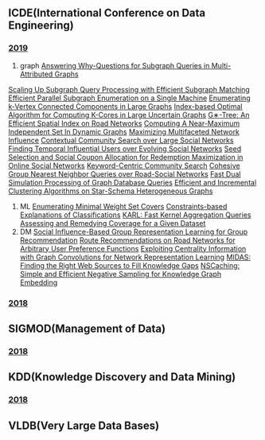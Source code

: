 ## ICDE(International Conference on Data Engineering)
### [2019](https://conferences.computer.org/icde/2019/#!/toc/0)
1. graph
[Answering Why-Questions for Subgraph Queries in Multi-Attributed Graphs](https://conferences.computer.org/icde/2019/pdfs/ICDE2019-21DqmQqM7YlfcW2ZceNbB3/6qWHkV0Ich45kUlGvEjkhd/3PIkYZW57Yv3DwdZWe59Gx.pdf)

[Scaling Up Subgraph Query Processing with Efficient Subgraph Matching](https://conferences.computer.org/icde/2019/pdfs/ICDE2019-21DqmQqM7YlfcW2ZceNbB3/6EP5Lb3WfWjkGrW5xHsLtv/12QKuby05pLr0s95TcDzWp.pdf)
[Efficient Parallel Subgraph Enumeration on a Single Machine](https://conferences.computer.org/icde/2019/pdfs/ICDE2019-21DqmQqM7YlfcW2ZceNbB3/2zi767wJdOJxtxXEQkkPk8/6hl86DuxP3LMIabujXiJp7.pdf)
[Enumerating k-Vertex Connected Components in Large Graphs](https://conferences.computer.org/icde/2019/pdfs/ICDE2019-21DqmQqM7YlfcW2ZceNbB3/1j4KSdcaYVzB8Mmulh2ybu/7w6Zm8DO1Bn8dw2yhU3mtR.pdf)
[Index-based Optimal Algorithm for Computing K-Cores in Large Uncertain Graphs](https://conferences.computer.org/icde/2019/pdfs/ICDE2019-21DqmQqM7YlfcW2ZceNbB3/60a3JIXPd7idhcSf0AHpo4/3hf7SgoiWZprRrqPMKvFBh.pdf)
[G∗-Tree: An Efficient Spatial Index on Road Networks](https://conferences.computer.org/icde/2019/pdfs/ICDE2019-21DqmQqM7YlfcW2ZceNbB3/1dcHp3vVESpvsFqv5jKIlS/6xUwH0nuQQ9NknlusbLE3a.pdf)
[Computing A Near-Maximum Independent Set In Dynamic Graphs](https://conferences.computer.org/icde/2019/pdfs/ICDE2019-21DqmQqM7YlfcW2ZceNbB3/uZP8jp9WIiURKYbLXdUfu/6csHMOxYW63jZVosbJGe2A.pdf)
[Maximizing Multifaceted Network Influence](https://conferences.computer.org/icde/2019/pdfs/ICDE2019-21DqmQqM7YlfcW2ZceNbB3/4GYgdTkP2V2LttFHn3smUG/3FiHnKziUNk23DwyRFsVsq.pdf)
[Contextual Community Search over Large Social Networks](https://conferences.computer.org/icde/2019/pdfs/ICDE2019-21DqmQqM7YlfcW2ZceNbB3/6dNlpOECKmdc7stDT3KVcQ/2MDBmsFl7NjLZfUaDGm8D1.pdf)
[Finding Temporal Influential Users over Evolving Social Networks](https://conferences.computer.org/icde/2019/pdfs/ICDE2019-21DqmQqM7YlfcW2ZceNbB3/7jhd2UgQZJyWLZreWVELnD/1apgUTLvWR2nQffTRrjcKU.pdf)
[Seed Selection and Social Coupon Allocation for Redemption Maximization in Online Social Networks](https://conferences.computer.org/icde/2019/pdfs/ICDE2019-21DqmQqM7YlfcW2ZceNbB3/3arhtpcXH95wHWtob70waH/NE3FTtpGFQhfS2y3FJiiG.pdf)
[Keyword-Centric Community Search](https://conferences.computer.org/icde/2019/pdfs/ICDE2019-21DqmQqM7YlfcW2ZceNbB3/1eHdQnhrG4bSWcqgJhK866/vrbUXJetfqChVS1nGA4nr.pdf)
[Cohesive Group Nearest Neighbor Queries over Road-Social Networks](https://conferences.computer.org/icde/2019/pdfs/ICDE2019-21DqmQqM7YlfcW2ZceNbB3/3mYUyKGOqNpVVBAOBVWoG1/60PbRdZ1rAf63EQuvM9U5m.pdf)
[Fast Dual Simulation Processing of Graph Database Queries](https://conferences.computer.org/icde/2019/pdfs/ICDE2019-21DqmQqM7YlfcW2ZceNbB3/1xGf0lsMRx5oSFKAU7WjrF/3FU4lofoz0JyCr8W5t36oe.pdf)
[Efficient and Incremental Clustering Algorithms on Star-Schema Heterogeneous Graphs](https://conferences.computer.org/icde/2019/pdfs/ICDE2019-21DqmQqM7YlfcW2ZceNbB3/2rkiW5zRxQddxpWmuzhJRS/45rWm4LbjPIm7xXcxa1HrW.pdf)
1. ML
[Enumerating Minimal Weight Set Covers](https://conferences.computer.org/icde/2019/pdfs/ICDE2019-21DqmQqM7YlfcW2ZceNbB3/7pZLGvYKZOablS6jihRHuB/12Fk8UzLnltTfiAwjOXtDJ.pdf)
[Constraints-based Explanations of Classifications](https://conferences.computer.org/icde/2019/pdfs/ICDE2019-21DqmQqM7YlfcW2ZceNbB3/3dLc2CaP1tJw9Pc7JFUfB3/6pchiQ2HkW9TBT0MHpxHsy.pdf)
[KARL: Fast Kernel Aggregation Queries](https://conferences.computer.org/icde/2019/pdfs/ICDE2019-21DqmQqM7YlfcW2ZceNbB3/1IqQ3tkfSMZfrCRGPV7PrE/7Hv1l96dpzzsEDjedtPHqh.pdf)
[Assessing and Remedying Coverage for a Given Dataset](https://conferences.computer.org/icde/2019/pdfs/ICDE2019-21DqmQqM7YlfcW2ZceNbB3/6fmvV8g94OPIK7MR9MCXZH/55A3amoKibxVNEdT4AL7Dz.pdf)
1. DM
[Social Influence-Based Group Representation Learning for Group Recommendation](https://conferences.computer.org/icde/2019/pdfs/ICDE2019-21DqmQqM7YlfcW2ZceNbB3/1pUi7tSSMTMIiSRJedlyjR/75vDlOFcHSBph45nGFBGVb.pdf)
[Route Recommendations on Road Networks for Arbitrary User Preference Functions](https://conferences.computer.org/icde/2019/pdfs/ICDE2019-21DqmQqM7YlfcW2ZceNbB3/QYjuSbz5gJduKiLTfnZ31/2P0AtHMUEVJfvoKaWEuelr.pdf)
[Exploiting Centrality Information with Graph Convolutions for Network Representation Learning](https://conferences.computer.org/icde/2019/pdfs/ICDE2019-21DqmQqM7YlfcW2ZceNbB3/5X9kXwsPFlyHjyLbaeMYUj/t6k1t9KM97uXb6khGli04.pdf)
[MIDAS: Finding the Right Web Sources to Fill Knowledge Gaps](https://conferences.computer.org/icde/2019/pdfs/ICDE2019-21DqmQqM7YlfcW2ZceNbB3/3RwOCC9f4o7vVpd86BrLU8/5i5rfeKJ1ZIRlp3xNGLfLv.pdf)
[NSCaching: Simple and Efficient Negative Sampling for Knowledge Graph Embedding](https://conferences.computer.org/icde/2019/pdfs/ICDE2019-21DqmQqM7YlfcW2ZceNbB3/5vI9J1VE6zNjVsSQnKLmaw/1IZn3L5HL9G7xOmG91yaHK.pdf)
### [2018](https://dblp.org/db/conf/icde/icde2018)

## SIGMOD(Management of Data)
### [2018](https://dblp.org/db/conf/sigmod/sigmod2018)

## KDD(Knowledge Discovery and Data Mining)
### [2018](https://dblp.org/db/conf/kdd/kdd2018)

## VLDB(Very Large Data Bases)

